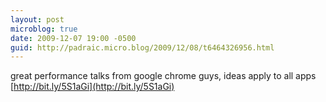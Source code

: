 ```yaml
---
layout: post
microblog: true
date: 2009-12-07 19:00 -0500
guid: http://padraic.micro.blog/2009/12/08/t6464326956.html
---
```

great performance talks from google chrome guys, ideas apply to all apps [http://bit.ly/5S1aGi](http://bit.ly/5S1aGi)
